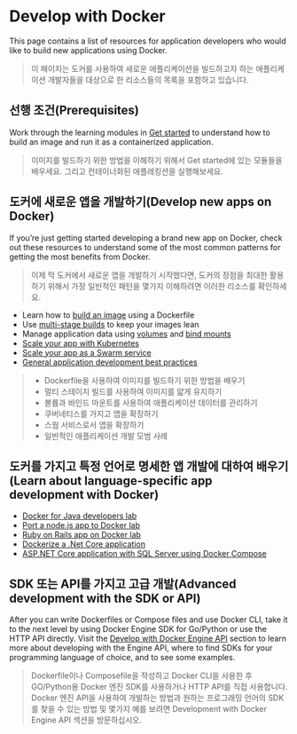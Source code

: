 # Develop with Docker

This page contains a list of resources for application developers who would like to build new applications using Docker.

> 이 페이지는 도커를 사용하여 새로운 애플리케이션을 빌드하고자 하는 애플리케이션 개발자들을 대상으로 한 리소스들의 목록을 포함하고 있습니다.

## 선행 조건(Prerequisites)

Work through the learning modules in [Get started](https://docs.docker.com/get-started/) to understand how to build an
image and run it as a containerized application.

> 이미지를 빌드하기 위한 방법을 이해하기 위해서 Get started에 있는 모듈들을 배우세요.
> 그리고 컨테이너화된 애플레킹션을 실행해보세요.

## 도커에 새로운 앱을 개발하기(Develop new apps on Docker)

If you’re just getting started developing a brand new app on Docker, check out these resources to understand some of the
most common patterns for getting the most benefits from Docker.

> 이제 막 도커에서 새로운 앱을 개발하기 시작했다면, 도커의 장점을 최대한 활용하기 위해서 가장 일반적인 패턴을 몇가지 이해하려면 이러한 리소스를 확인하세요.

- Learn how to [build an image](https://docs.docker.com/engine/reference/builder/) using a Dockerfile
- Use [multi-stage builds](https://docs.docker.com/build/building/multi-stage/) to keep your images lean
- Manage application data using [volumes](https://docs.docker.com/storage/volumes/)
  and [bind mounts](https://docs.docker.com/storage/bind-mounts/)
- [Scale your app with Kubernetes](https://docs.docker.com/get-started/kube-deploy/)
- [Scale your app as a Swarm service](https://docs.docker.com/get-started/swarm-deploy/)
- [General application development best practices](https://docs.docker.com/develop/dev-best-practices/)

> - Dockerfile을 사용하여 이미지를 빌드하기 위한 방법을 배우기
> - 멀티 스테이지 빌드를 사용하여 이미지를 얇게 유지하기
> - 볼륨과 바인드 마운트를 사용하여 애플리케이션 데이터를 관리하기
> - 쿠버네티스를 가지고 앱을 확장하기
> - 스웜 서비스로서 앱을 확장하기
> - 일반적인 애플리케이션 개발 모범 사례

## 도커를 가지고 특정 언어로 명세한 앱 개발에 대하여 배우기(Learn about language-specific app development with Docker)

- [Docker for Java developers lab](https://github.com/docker/labs/tree/master/developer-tools/java/)
- [Port a node.js app to Docker lab](https://github.com/docker/labs/tree/master/developer-tools/nodejs/porting)
- [Ruby on Rails app on Docker lab](https://github.com/docker/labs/tree/master/developer-tools/ruby)
- [Dockerize a .Net Core application](https://docs.docker.com/language/dotnet/)
- [ASP.NET Core application with SQL Server using Docker Compose](https://github.com/docker/awesome-compose/tree/master/aspnet-mssql)

## SDK 또는 API를 가지고 고급 개발(Advanced development with the SDK or API)

After you can write Dockerfiles or Compose files and use Docker CLI, take it to the next level by using Docker Engine
SDK for Go/Python or use the HTTP API directly. Visit
the [Develop with Docker Engine API](https://docs.docker.com/engine/api/) section to learn more about
developing with the Engine API, where to find SDKs for your programming language of choice, and to see some examples.

> Dockerfile이나 Composefile을 작성하고 Docker CLI을 사용한 후 GO/Python용 Docker 엔진 SDK를 사용하거나 HTTP API를 직접 사용합니다.
> Docker 엔진 API을 사용하여 개발하는 방법과 원하는 프로그래밍 언어의 SDK를 찾을 수 있는 방법 및 몇가지 예를 보려면 Development with Docker Engine API 섹션을 방문하십시오.



